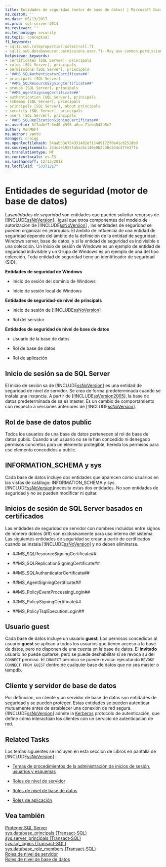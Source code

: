 ```yaml
---
title: Entidades de seguridad (motor de base de datos) | Microsoft Docs
ms.custom: ''
ms.date: 06/13/2017
ms.prod: sql-server-2014
ms.reviewer: ''
ms.technology: security
ms.topic: conceptual
f1_keywords:
- sql12.swb.roleproperties.selectroll.f1
- sql12.swb.databaseuser.permissions.user.f1--May use common.permissions
helpviewer_keywords:
- certificates [SQL Server], principals
- roles [SQL Server], principals
- permissions [SQL Server], principals
- '##MS_SQLAuthenticatorCertificate##'
- principals [SQL Server]
- '##MS_SQLResourceSigningCertificate##'
- groups [SQL Server], principals
- '##MS_AgentSigningCertificate##'
- authentication [SQL Server], principals
- schemas [SQL Server], principals
- principals [SQL Server], about principals
- security [SQL Server], principals
- users [SQL Server], principals
- '##MS_SQLReplicationSigningCertificate##'
ms.assetid: 3f7adbf7-6e40-4396-a8ca-71cbb843b5c2
author: VanMSFT
ms.author: vanto
manager: craigg
ms.openlocfilehash: 54aab33e754331482ef154d9172f0e41cd251db0
ms.sourcegitcommit: 334cae1925fa5ac6c140e0b2c38c844c477e3ffb
ms.translationtype: MT
ms.contentlocale: es-ES
ms.lasthandoff: 12/13/2018
ms.locfileid: "53371217"
---
```

# <a name="principals-database-engine"></a>Entidades de seguridad (motor de base de datos)
  Las*entidades de seguridad* son entidades que pueden solicitar recursos de [!INCLUDE[ssNoVersion](../../../includes/ssnoversion-md.md)] . Igual que otros componentes del modelo de autorización de [!INCLUDE[ssNoVersion](../../../includes/ssnoversion-md.md)] , las entidades de seguridad se pueden organizar en jerarquías. El ámbito de influencia de una entidad de seguridad depende del ámbito de la definición de la entidad de seguridad: Windows server, base de datos; y si la entidad de seguridad es indivisible o una colección. Un Inicio de sesión de Windows es un ejemplo de entidad de seguridad indivisible y un Grupo de Windows es un ejemplo de una del tipo colección. Toda entidad de seguridad tiene un identificador de seguridad (SID).  
  
 **Entidades de seguridad de Windows**  
  
-   Inicio de sesión del dominio de Windows  
  
-   Inicio de sesión local de Windows  
  
 **Entidades de seguridad**-**de nivel de** **principals**  
  
-   Inicio de sesión de [!INCLUDE[ssNoVersion](../../../includes/ssnoversion-md.md)]  
  
-   Rol del servidor  
  
 **Entidades de seguridad de nivel de base de datos**  
  
-   Usuario de la base de datos  
  
-   Rol de base de datos  
  
-   Rol de aplicación  
  
## <a name="the-sql-server-sa-login"></a>Inicio de sesión sa de SQL Server  
 El inicio de sesión sa de [!INCLUDE[ssNoVersion](../../../includes/ssnoversion-md.md)] es una entidad de seguridad de nivel de servidor. Se crea de forma predeterminada cuando se instala una instancia. A partir de [!INCLUDE[ssVersion2005](../../../includes/ssversion2005-md.md)], la base de datos predeterminada de sa es master. Es un cambio de comportamiento con respecto a versiones anteriores de [!INCLUDE[ssNoVersion](../../../includes/ssnoversion-md.md)].  
  
## <a name="public-database-role"></a>Rol de base de datos public  
 Todos los usuarios de una base de datos pertenecen al rol de base de datos public. Cuando a un usuario no se le han concedido ni denegado permisos concretos para un elemento protegible, hereda los permisos para ese elemento concedidos a public.  
  
## <a name="informationschema-and-sys"></a>INFORMATION_SCHEMA y sys  
 Cada base de datos incluye dos entidades que aparecen como usuarios en las vistas de catálogo: INFORMATION_SCHEMA y sys. [!INCLUDE[ssNoVersion](../../../includes/ssnoversion-md.md)]necesita estas dos entidades. No son entidades de seguridad y no se pueden modificar ni quitar.  
  
## <a name="certificate-based-sql-server-logins"></a>Inicios de sesión de SQL Server basados en certificados  
 Las entidades de seguridad de servidor con nombres incluidos entre signos de número dobles (##) son exclusivamente para uso interno del sistema. Las siguientes entidades de seguridad se crean a partir de certificados cuando se instala [!INCLUDE[ssNoVersion](../../../includes/ssnoversion-md.md)] y no deben eliminarse.  
  
-   \##MS_SQLResourceSigningCertificate##  
  
-   \##MS_SQLReplicationSigningCertificate##  
  
-   \##MS_SQLAuthenticatorCertificate##  
  
-   \##MS_AgentSigningCertificate##  
  
-   \##MS_PolicyEventProcessingLogin##  
  
-   \##MS_PolicySigningCertificate##  
  
-   \##MS_PolicyTsqlExecutionLogin##  
  
## <a name="the-guest-user"></a>Usuario guest  
 Cada base de datos incluye un usuario **guest**. Los permisos concedidos al usuario **guest** se aplican a todos los usuarios que tienen acceso a la base de datos, pero no disponen de una cuenta en la base de datos. El **invitado** usuario no puede quitarse, pero se puede deshabilitar si se revoca su del `CONNECT` permiso. El `CONNECT` permiso se puede revocar ejecutando `REVOKE CONNECT FROM GUEST` dentro de cualquier base de datos que no sea master o tempdb.  
  
## <a name="client-and-database-server"></a>Cliente y servidor de base de datos  
 Por definición, un cliente y un servidor de base de datos son entidades de seguridad y se pueden proteger. Estas entidades se pueden autenticar mutuamente antes de establecer una conexión de red segura. [!INCLUDE[ssNoVersion](../../../includes/ssnoversion-md.md)] admite la [Kerberos](https://go.microsoft.com/fwlink/?LinkId=100758) protocolo de autenticación, que define cómo interactúan los clientes con un servicio de autenticación de red.  
  
## <a name="related-tasks"></a>Related Tasks  
 Los temas siguientes se incluyen en esta sección de Libros en pantalla de [!INCLUDE[ssNoVersion](../../../includes/ssnoversion-md.md)] :  
  
-   [Temas de procedimientos de la administración de inicios de sesión, usuarios y esquemas](managing-logins-users-and-schemas-how-to-topics.md)  
  
-   [Roles de nivel de servidor](server-level-roles.md)  
  
-   [Roles de nivel de base de datos](database-level-roles.md)  
  
-   [Roles de aplicación](application-roles.md)  
  
## <a name="see-also"></a>Vea también  
 [Proteger SQL Server](../securing-sql-server.md)   
 [sys.database_principals &#40;Transact-SQL&#41;](/sql/relational-databases/system-catalog-views/sys-database-principals-transact-sql)   
 [sys.server_principals &#40;Transact-SQL&#41;](/sql/relational-databases/system-catalog-views/sys-server-principals-transact-sql)   
 [sys.sql_logins &#40;Transact-SQL&#41;](/sql/relational-databases/system-catalog-views/sys-sql-logins-transact-sql)   
 [sys.database_role_members &#40;Transact-SQL&#41;](/sql/relational-databases/system-catalog-views/sys-database-role-members-transact-sql)   
 [Roles de nivel de servidor](server-level-roles.md)   
 [Roles de nivel de base de datos](database-level-roles.md)  
  
  
